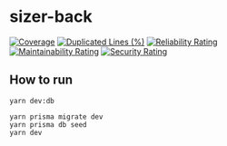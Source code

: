 # sizer-back

[![Coverage](https://sonarcloud.io/api/project_badges/measure?project=jpb06_sizer-back&metric=coverage)](https://sonarcloud.io/dashboard?id=jpb06_sizer-back)
[![Duplicated Lines (%)](https://sonarcloud.io/api/project_badges/measure?project=jpb06_sizer-back&metric=duplicated_lines_density)](https://sonarcloud.io/dashboard?id=jpb06_sizer-back)
[![Reliability Rating](https://sonarcloud.io/api/project_badges/measure?project=jpb06_sizer-back&metric=reliability_rating)](https://sonarcloud.io/dashboard?id=jpb06_sizer-back)
[![Maintainability Rating](https://sonarcloud.io/api/project_badges/measure?project=jpb06_sizer-back&metric=sqale_rating)](https://sonarcloud.io/dashboard?id=jpb06_sizer-back)
[![Security Rating](https://sonarcloud.io/api/project_badges/measure?project=jpb06_sizer-back&metric=security_rating)](https://sonarcloud.io/dashboard?id=jpb06_sizer-back)

## How to run

```
yarn dev:db
```

```
yarn prisma migrate dev
yarn prisma db seed
yarn dev
```
